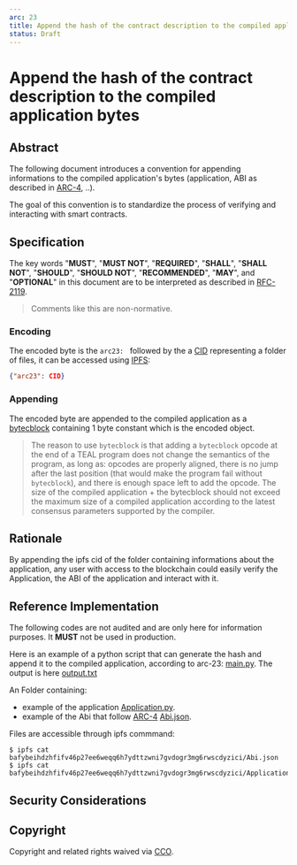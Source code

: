 ```yaml
---
arc: 23
title: Append the hash of the contract description to the compiled application's bytes
status: Draft
---
```


# Append the hash of the contract description to the compiled application bytes

## Abstract

The following document introduces a convention for appending informations to the compiled application's bytes (application, ABI as described in [ARC-4](https://github.com/algorandfoundation/ARCs/blob/main/ARCs/arc-0004.md), ..).

The goal of this convention is to standardize the process of verifying and interacting with smart contracts.

## Specification

The key words "**MUST**", "**MUST NOT**", "**REQUIRED**", "**SHALL**", "**SHALL NOT**", "**SHOULD**", "**SHOULD NOT**", "**RECOMMENDED**", "**MAY**", and "**OPTIONAL**" in this document are to be interpreted as described in [RFC-2119](https://www.ietf.org/rfc/rfc2119.txt).

> Comments like this are non-normative.

### Encoding

The encoded byte is the `arc23: ` followed by the a <a href="https://github.com/multiformats/cid">CID</a> representing a folder of files, it can be accessed using <a href="https://docs.ipfs.tech/">IPFS</a>:
```JSON
{"arc23": CID}
```

### Appending

The encoded byte are appended to the compiled application as a [bytecblock](https://developer.algorand.org/docs/get-details/dapps/avm/teal/opcodes/#bytecblock-bytes) containing 1 byte constant which is the encoded object.
> The reason to use `bytecblock` is that adding a `bytecblock` opcode at the end of a TEAL program does not change the semantics of the program, as long as: opcodes are properly aligned, there is no jump after the last position (that would make the program fail without `bytecblock`), and there is enough space left to add the opcode.
The size of the compiled application + the bytecblock should not exceed the maximum size of a compiled application according to the latest consensus parameters supported by the compiler.

## Rationale

By appending the ipfs cid of the folder containing informations about the application, any user with access to the blockchain could easily verify the Application, the ABI of the application and interact with it.

## Reference Implementation
The following codes are not audited and are only here for information purposes.
It **MUST** not be used in production.

Here is an example of a python script that can generate the hash and append it to the compiled application, according to arc-23:
[main.py](../assets/arc-0023/main.py).
The output is here [output.txt](../assets/arc-0023/output.txt)

An Folder containing: 
- example of the application [Application.py](../assets/arc-0023/Folder/Application.py).
- example of the Abi that follow [ARC-4](arc-0004.md) [Abi.json](../assets/arc-0023/Folder/Abi.json).


Files are accessible through ipfs commmand:
```console
$ ipfs cat bafybeihdzhfifv46p27ee6weqq6h7ydttzwni7gvdogr3mg6rwscdyzici/Abi.json
$ ipfs cat bafybeihdzhfifv46p27ee6weqq6h7ydttzwni7gvdogr3mg6rwscdyzici/Application.py
```
## Security Considerations


## Copyright
Copyright and related rights waived via <a href="https://creativecommons.org/publicdomain/zero/1.0/">CCO</a>.